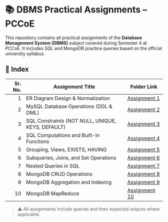 # 📚 DBMS Practical Assignments – PCCoE

This repository contains all practical assignments of the **Database Management System (DBMS)** subject covered during Semester 4 at PCCoE. It includes SQL and MongoDB practice queries based on the official university syllabus.

## 📌 Index

| Sr. No. | Assignment Title                                       | Folder Link         |
|--------:|--------------------------------------------------------|----------------------|
| 1       | ER Diagram Design & Normalization                      | [Assignment 1](./Assignment-01) |
| 2       | MySQL Database Operations (DDL & DML)                  | [Assignment 2](./Assignment-02) |
| 3       | SQL Constraints (NOT NULL, UNIQUE, KEYS, DEFAULT)      | [Assignment 3](./Assignment-03) |
| 4       | SQL Computations and Built-in Functions                | [Assignment 4](./Assignment-04) |
| 5       | Grouping, Views, EXISTS, HAVING                        | [Assignment 5](./Assignment-05) |
| 6       | Subqueries, Joins, and Set Operations                  | [Assignment 6](./Assignment-06) |
| 7       | Nested Queries in SQL                                  | [Assignment 7](./Assignment-07) |
| 8       | MongoDB CRUD Operations                                | [Assignment 8](./Assignment-08) |
| 9       | MongoDB Aggregation and Indexing                       | [Assignment 9](./Assignment-09) |
| 10      | MongoDB MapReduce                                      | [Assignment 10](./Assignment-10) |

> ⚠️ All assignments include queries and their expected outputs where applicable.

